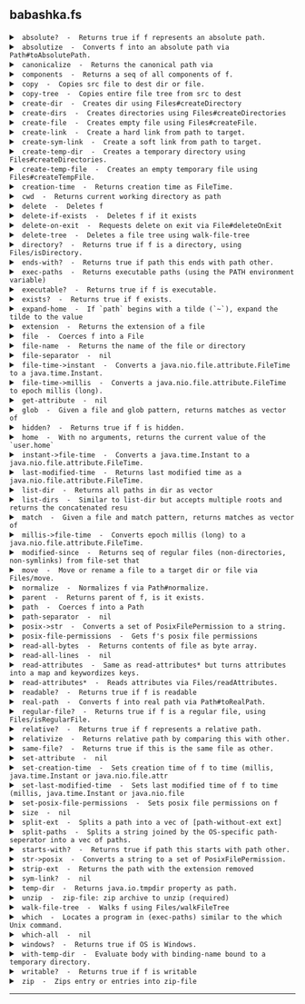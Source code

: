 ## babashka.fs
<details>


<summary><code> absolute?  -  Returns true if f represents an absolute path. </code></summary>


### `absolute?`
> <code>[f]</code><br>

Returns true if f represents an absolute path.

[Source](null/blob/master/src/babashka/fs.cljc#L103-L105)
</details>


<details>


<summary><code> absolutize  -  Converts f into an absolute path via Path#toAbsolutePath. </code></summary>


### `absolutize`
> <code>[f]</code><br>

Converts f into an absolute path via Path#toAbsolutePath.

[Source](null/blob/master/src/babashka/fs.cljc#L138-L140)
</details>


<details>


<summary><code> canonicalize  -  Returns the canonical path via </code></summary>


### `canonicalize`
> <code>[f]</code><br>
> <code>[f {:keys [:nofollow-links]}]</code><br>

Returns the canonical path via
  java.io.File#getCanonicalPath. If :nofollow-links is set, then it
  will fall back on absolutize + normalize. This function can be used
  as an alternative to real-path which requires files to exist.

[Source](null/blob/master/src/babashka/fs.cljc#L152-L161)
</details>


<details>


<summary><code> components  -  Returns a seq of all components of f. </code></summary>


### `components`
> <code>[f]</code><br>

Returns a seq of all components of f.

[Source](null/blob/master/src/babashka/fs.cljc#L133-L136)
</details>


<details>


<summary><code> copy  -  Copies src file to dest dir or file. </code></summary>


### `copy`
> <code>[src dest]</code><br>
> <code>[src dest {:keys [:replace-existing :copy-attributes :nofollow-links]}]</code><br>

Copies src file to dest dir or file.
  Options:
  - :replace-existing
  - :copy-attributes
  - :nofollow-links (used to determine to copy symbolic link itself or not).

[Source](null/blob/master/src/babashka/fs.cljc#L342-L358)
</details>


<details>


<summary><code> copy-tree  -  Copies entire file tree from src to dest </code></summary>


### `copy-tree`
> <code>[src dest]</code><br>
> <code>[src dest {:keys [:replace-existing :copy-attributes :nofollow-links], :as opts}]</code><br>

Copies entire file tree from src to dest. Creates dest if needed
  using create-dirs, passing it the :posix-file-permissions
  option. Supports same options as copy.

[Source](null/blob/master/src/babashka/fs.cljc#L405-L443)
</details>


<details>


<summary><code> create-dir  -  Creates dir using Files#createDirectory </code></summary>


### `create-dir`
> <code>[path]</code><br>
> <code>[path {:keys [:posix-file-permissions]}]</code><br>

Creates dir using Files#createDirectory. Does not create parents.

[Source](null/blob/master/src/babashka/fs.cljc#L391-L397)
</details>


<details>


<summary><code> create-dirs  -  Creates directories using Files#createDirectories </code></summary>


### `create-dirs`
> <code>[path]</code><br>
> <code>[path {:keys [:posix-file-permissions]}]</code><br>

Creates directories using Files#createDirectories. Also creates parents if needed.

[Source](null/blob/master/src/babashka/fs.cljc#L399-L403)
</details>


<details>


<summary><code> create-file  -  Creates empty file using Files#createFile. </code></summary>


### `create-file`
> <code>[path]</code><br>
> <code>[path {:keys [:posix-file-permissions]}]</code><br>

Creates empty file using Files#createFile.

[Source](null/blob/master/src/babashka/fs.cljc#L546-L552)
</details>


<details>


<summary><code> create-link  -  Create a hard link from path to target. </code></summary>


### `create-link`
> <code>[path target]</code><br>

Create a hard link from path to target.

[Source](null/blob/master/src/babashka/fs.cljc#L510-L515)
</details>


<details>


<summary><code> create-sym-link  -  Create a soft link from path to target. </code></summary>


### `create-sym-link`
> <code>[path target]</code><br>

Create a soft link from path to target.

[Source](null/blob/master/src/babashka/fs.cljc#L502-L508)
</details>


<details>


<summary><code> create-temp-dir  -  Creates a temporary directory using Files#createDirectories. </code></summary>


### `create-temp-dir`
> <code>[]</code><br>
> <code>[{:keys [:prefix :path :posix-file-permissions]}]</code><br>

Creates a temporary directory using Files#createDirectories.

  (create-temp-dir): creates temp dir with random prefix.
  (create-temp-dir {:keys [:prefix :path :posix-file-permissions]}):

  create temp dir in path with prefix. If prefix is not provided, a random one
  is generated. If path is not provided, the directory is created as if called with (create-temp-dir). The :posix-file-permissions option is a string like "rwx------".

[Source](null/blob/master/src/babashka/fs.cljc#L450-L472)
</details>


<details>


<summary><code> create-temp-file  -  Creates an empty temporary file using Files#createTempFile. </code></summary>


### `create-temp-file`
> <code>[]</code><br>
> <code>[{:keys [:path :prefix :suffix :posix-file-permissions]}]</code><br>

Creates an empty temporary file using Files#createTempFile.

  - (create-temp-file): creates temp file with random prefix and suffix.
  - (create-temp-dir {:keys [:prefix :suffix :path :posix-file-permissions]}): create
  temp file in path with prefix. If prefix and suffix are not
  provided, random ones are generated. The :posix-file-permissions
  option is a string like "rwx------".

[Source](null/blob/master/src/babashka/fs.cljc#L474-L500)
</details>


<details>


<summary><code> creation-time  -  Returns creation time as FileTime. </code></summary>


### `creation-time`
> <code>[f]</code><br>
> <code>[f {:keys [nofollow-links], :as opts}]</code><br>

Returns creation time as FileTime.

[Source](null/blob/master/src/babashka/fs.cljc#L700-L705)
</details>


<details>


<summary><code> cwd  -  Returns current working directory as path </code></summary>


### `cwd`
> <code>[]</code><br>

Returns current working directory as path

[Source](null/blob/master/src/babashka/fs.cljc#L1009-L1012)
</details>


<details>


<summary><code> delete  -  Deletes f </code></summary>


### `delete`
> <code>[f]</code><br>

Deletes f. Returns nil if the delete was successful,
  throws otherwise. Does not follow symlinks.

[Source](null/blob/master/src/babashka/fs.cljc#L517-L523)
</details>


<details>


<summary><code> delete-if-exists  -  Deletes f if it exists </code></summary>


### `delete-if-exists`
> <code>[f]</code><br>

Deletes f if it exists. Returns true if the delete was successful,
  false if f didn't exist. Does not follow symlinks.

[Source](null/blob/master/src/babashka/fs.cljc#L525-L529)
</details>


<details>


<summary><code> delete-on-exit  -  Requests delete on exit via File#deleteOnExit </code></summary>


### `delete-on-exit`
> <code>[f]</code><br>

Requests delete on exit via File#deleteOnExit. Returns f.

[Source](null/blob/master/src/babashka/fs.cljc#L578-L582)
</details>


<details>


<summary><code> delete-tree  -  Deletes a file tree using walk-file-tree </code></summary>


### `delete-tree`
> <code>[root]</code><br>

Deletes a file tree using walk-file-tree. Similar to rm -rf. Does not follow symlinks.

[Source](null/blob/master/src/babashka/fs.cljc#L534-L544)
</details>


<details>


<summary><code> directory?  -  Returns true if f is a directory, using Files/isDirectory. </code></summary>


### `directory?`
> <code>[f]</code><br>
> <code>[f {:keys [:nofollow-links]}]</code><br>

Returns true if f is a directory, using Files/isDirectory.

[Source](null/blob/master/src/babashka/fs.cljc#L86-L91)
</details>


<details>


<summary><code> ends-with?  -  Returns true if path this ends with path other. </code></summary>


### `ends-with?`
> <code>[this other]</code><br>

Returns true if path this ends with path other.

[Source](null/blob/master/src/babashka/fs.cljc#L833-L836)
</details>


<details>


<summary><code> exec-paths  -  Returns executable paths (using the PATH environment variable) </code></summary>


### `exec-paths`
> <code>[]</code><br>

Returns executable paths (using the PATH environment variable). Same
  as (split-paths (System/getenv "PATH")).

[Source](null/blob/master/src/babashka/fs.cljc#L759-L763)
</details>


<details>


<summary><code> executable?  -  Returns true if f is executable. </code></summary>


### `executable?`
> <code>[f]</code><br>

Returns true if f is executable.

[Source](null/blob/master/src/babashka/fs.cljc#L107-L109)
</details>


<details>


<summary><code> exists?  -  Returns true if f exists. </code></summary>


### `exists?`
> <code>[f]</code><br>
> <code>[f {:keys [:nofollow-links]}]</code><br>

Returns true if f exists.

[Source](null/blob/master/src/babashka/fs.cljc#L123-L129)
</details>


<details>


<summary><code> expand-home  -  If `path` begins with a tilde (`~`), expand the tilde to the value </code></summary>


### `expand-home`
> <code>[f]</code><br>

If `path` begins with a tilde (`~`), expand the tilde to the value
  of the `user.home` system property. If the `path` begins with a
  tilde immediately followed by some characters, they are assumed to
  be a username. This is expanded to the path to that user's home
  directory. This is (naively) assumed to be a directory with the same
  name as the user relative to the parent of the current value of
  `user.home`.

[Source](null/blob/master/src/babashka/fs.cljc#L987-L1002)
</details>


<details>


<summary><code> extension  -  Returns the extension of a file </code></summary>


### `extension`
> <code>[path]</code><br>

Returns the extension of a file

[Source](null/blob/master/src/babashka/fs.cljc#L749-L752)
</details>


<details>


<summary><code> file  -  Coerces f into a File </code></summary>


### `file`
> <code>[f]</code><br>
> <code>[f & fs]</code><br>

Coerces f into a File. Multiple-arg versions treat the first argument
  as parent and subsequent args as children relative to the parent.

[Source](null/blob/master/src/babashka/fs.cljc#L57-L62)
</details>


<details>


<summary><code> file-name  -  Returns the name of the file or directory </code></summary>


### `file-name`
> <code>[x]</code><br>

Returns the name of the file or directory. E.g. (file-name "foo/bar/baz") returns "baz".

[Source](null/blob/master/src/babashka/fs.cljc#L163-L166)
</details>


<details>


<summary><code> file-separator  -  nil </code></summary>


### `file-separator`

[Source](null/blob/master/src/babashka/fs.cljc#L234-L234)
</details>


<details>


<summary><code> file-time->instant  -  Converts a java.nio.file.attribute.FileTime to a java.time.Instant. </code></summary>


### `file-time->instant`
> <code>[ft]</code><br>

Converts a java.nio.file.attribute.FileTime to a java.time.Instant.

[Source](null/blob/master/src/babashka/fs.cljc#L661-L664)
</details>


<details>


<summary><code> file-time->millis  -  Converts a java.nio.file.attribute.FileTime to epoch millis (long). </code></summary>


### `file-time->millis`
> <code>[ft]</code><br>

Converts a java.nio.file.attribute.FileTime to epoch millis (long).

[Source](null/blob/master/src/babashka/fs.cljc#L671-L674)
</details>


<details>


<summary><code> get-attribute  -  nil </code></summary>


### `get-attribute`
> <code>[path attribute]</code><br>
> <code>[path attribute {:keys [:nofollow-links]}]</code><br>

[Source](null/blob/master/src/babashka/fs.cljc#L611-L617)
</details>


<details>


<summary><code> glob  -  Given a file and glob pattern, returns matches as vector of </code></summary>


### `glob`
> <code>[root pattern]</code><br>
> <code>[root pattern opts]</code><br>

Given a file and glob pattern, returns matches as vector of
  files. Patterns containing ** or / will cause a recursive walk over
  path, unless overriden with :recursive. Glob interpretation is done
  using the rules described in
  https://docs.oracle.com/javase/7/docs/api/java/nio/file/FileSystem.html#getPathMatcher(java.lang.String).

  Options:

  - :hidden: match hidden files. Note: on Windows files starting with
  a dot are not hidden, unless their hidden attribute is set.
  - :follow-links: follow symlinks.
  - :recursive: force recursive search.

  Examples:
  (fs/glob "." "**.clj")

[Source](null/blob/master/src/babashka/fs.cljc#L308-L331)
</details>


<details>


<summary><code> hidden?  -  Returns true if f is hidden. </code></summary>


### `hidden?`
> <code>[f]</code><br>

Returns true if f is hidden.

[Source](null/blob/master/src/babashka/fs.cljc#L99-L101)
</details>


<details>


<summary><code> home  -  With no arguments, returns the current value of the `user.home` </code></summary>


### `home`
> <code>[]</code><br>
> <code>[user]</code><br>

With no arguments, returns the current value of the `user.home`
  system property. If a `user` is passed, returns that user's home
  directory as found in the parent of home with no args.

[Source](null/blob/master/src/babashka/fs.cljc#L979-L985)
</details>


<details>


<summary><code> instant->file-time  -  Converts a java.time.Instant to a java.nio.file.attribute.FileTime. </code></summary>


### `instant->file-time`
> <code>[instant]</code><br>

Converts a java.time.Instant to a java.nio.file.attribute.FileTime.

[Source](null/blob/master/src/babashka/fs.cljc#L666-L669)
</details>


<details>


<summary><code> last-modified-time  -  Returns last modified time as a java.nio.file.attribute.FileTime. </code></summary>


### `last-modified-time`
> <code>[f]</code><br>
> <code>[f {:keys [nofollow-links], :as opts}]</code><br>

Returns last modified time as a java.nio.file.attribute.FileTime.

[Source](null/blob/master/src/babashka/fs.cljc#L686-L691)
</details>


<details>


<summary><code> list-dir  -  Returns all paths in dir as vector </code></summary>


### `list-dir`
> <code>[dir]</code><br>
> <code>[dir glob-or-accept]</code><br>

Returns all paths in dir as vector. For descending into subdirectories use glob.
     - `glob-or-accept` - a glob string such as "*.edn" or a (fn accept [^java.nio.file.Path p]) -> truthy

[Source](null/blob/master/src/babashka/fs.cljc#L224-L232)
</details>


<details>


<summary><code> list-dirs  -  Similar to list-dir but accepts multiple roots and returns the concatenated resu </code></summary>


### `list-dirs`
> <code>[dirs glob-or-accept]</code><br>

Similar to list-dir but accepts multiple roots and returns the concatenated results.
  - `glob-or-accept` - a glob string such as "*.edn" or a (fn accept [^java.nio.file.Path p]) -> truthy

[Source](null/blob/master/src/babashka/fs.cljc#L714-L718)
</details>


<details>


<summary><code> match  -  Given a file and match pattern, returns matches as vector of </code></summary>


### `match`
> <code>[root pattern]</code><br>
> <code>[root pattern {:keys [hidden follow-links max-depth recursive]}]</code><br>

Given a file and match pattern, returns matches as vector of
  files. Pattern interpretation is done using the rules described in
  https://docs.oracle.com/javase/7/docs/api/java/nio/file/FileSystem.html#getPathMatcher(java.lang.String).

  Options:

  - :hidden: match hidden files. Note: on Windows files starting with
  a dot are not hidden, unless their hidden attribute is set.
  - :follow-links: follow symlinks
  - :recursive: match recursively.
  - :max-depth: max depth to descend into directory structure.

  Examples:
  (fs/match "." "regex:.*\\.clj" {:recursive true})

[Source](null/blob/master/src/babashka/fs.cljc#L242-L306)
</details>


<details>


<summary><code> millis->file-time  -  Converts epoch millis (long) to a java.nio.file.attribute.FileTime. </code></summary>


### `millis->file-time`
> <code>[millis]</code><br>

Converts epoch millis (long) to a java.nio.file.attribute.FileTime.

[Source](null/blob/master/src/babashka/fs.cljc#L676-L679)
</details>


<details>


<summary><code> modified-since  -  Returns seq of regular files (non-directories, non-symlinks) from file-set that  </code></summary>


### `modified-since`
> <code>[anchor file-set]</code><br>

Returns seq of regular files (non-directories, non-symlinks) from file-set that were modified since the anchor path.
  The anchor path can be a regular file or directory, in which case
  the recursive max last modified time stamp is used as the timestamp
  to compare with.  The file-set may be a regular file, directory or
  collection of files (e.g. returned by glob). Directories are
  searched recursively.

[Source](null/blob/master/src/babashka/fs.cljc#L865-L874)
</details>


<details>


<summary><code> move  -  Move or rename a file to a target dir or file via Files/move. </code></summary>


### `move`
> <code>[source target]</code><br>
> <code>[source target {:keys [:replace-existing :atomic-move :nofollow-links]}]</code><br>

Move or rename a file to a target dir or file via Files/move.

[Source](null/blob/master/src/babashka/fs.cljc#L554-L567)
</details>


<details>


<summary><code> normalize  -  Normalizes f via Path#normalize. </code></summary>


### `normalize`
> <code>[f]</code><br>

Normalizes f via Path#normalize.

[Source](null/blob/master/src/babashka/fs.cljc#L147-L150)
</details>


<details>


<summary><code> parent  -  Returns parent of f, is it exists. </code></summary>


### `parent`
> <code>[f]</code><br>

Returns parent of f, is it exists.

[Source](null/blob/master/src/babashka/fs.cljc#L569-L572)
</details>


<details>


<summary><code> path  -  Coerces f into a Path </code></summary>


### `path`
> <code>[f]</code><br>
> <code>[parent child]</code><br>
> <code>[parent child & more]</code><br>

Coerces f into a Path. Multiple-arg versions treat the first argument as
  parent and subsequent args as children relative to the parent.

[Source](null/blob/master/src/babashka/fs.cljc#L47-L55)
</details>


<details>


<summary><code> path-separator  -  nil </code></summary>


### `path-separator`

[Source](null/blob/master/src/babashka/fs.cljc#L235-L235)
</details>


<details>


<summary><code> posix->str  -  Converts a set of PosixFilePermission to a string. </code></summary>


### `posix->str`
> <code>[p]</code><br>

Converts a set of PosixFilePermission to a string.

[Source](null/blob/master/src/babashka/fs.cljc#L360-L363)
</details>


<details>


<summary><code> posix-file-permissions  -  Gets f's posix file permissions </code></summary>


### `posix-file-permissions`
> <code>[f]</code><br>
> <code>[f {:keys [:nofollow-links]}]</code><br>

Gets f's posix file permissions. Use posix->str to view as a string.

[Source](null/blob/master/src/babashka/fs.cljc#L589-L593)
</details>


<details>


<summary><code> read-all-bytes  -  Returns contents of file as byte array. </code></summary>


### `read-all-bytes`
> <code>[f]</code><br>

Returns contents of file as byte array.

[Source](null/blob/master/src/babashka/fs.cljc#L600-L603)
</details>


<details>


<summary><code> read-all-lines  -  nil </code></summary>


### `read-all-lines`
> <code>[f]</code><br>

[Source](null/blob/master/src/babashka/fs.cljc#L605-L607)
</details>


<details>


<summary><code> read-attributes  -  Same as read-attributes* but turns attributes into a map and keywordizes keys. </code></summary>


### `read-attributes`
> <code>[path attributes]</code><br>
> <code>[path attributes {:keys [:nofollow-links :key-fn], :as opts}]</code><br>

Same as read-attributes* but turns attributes into a map and keywordizes keys.
  Keywordizing can be changed by passing a :key-fn in the options map.

[Source](null/blob/master/src/babashka/fs.cljc#L642-L650)
</details>


<details>


<summary><code> read-attributes*  -  Reads attributes via Files/readAttributes. </code></summary>


### `read-attributes*`
> <code>[path attributes]</code><br>
> <code>[path attributes {:keys [:nofollow-links]}]</code><br>

Reads attributes via Files/readAttributes.

[Source](null/blob/master/src/babashka/fs.cljc#L624-L640)
</details>


<details>


<summary><code> readable?  -  Returns true if f is readable </code></summary>


### `readable?`
> <code>[f]</code><br>

Returns true if f is readable

[Source](null/blob/master/src/babashka/fs.cljc#L111-L113)
</details>


<details>


<summary><code> real-path  -  Converts f into real path via Path#toRealPath. </code></summary>


### `real-path`
> <code>[f]</code><br>
> <code>[f {:keys [:nofollow-links]}]</code><br>

Converts f into real path via Path#toRealPath.

[Source](null/blob/master/src/babashka/fs.cljc#L71-L75)
</details>


<details>


<summary><code> regular-file?  -  Returns true if f is a regular file, using Files/isRegularFile. </code></summary>


### `regular-file?`
> <code>[f]</code><br>
> <code>[f {:keys [:nofollow-links]}]</code><br>

Returns true if f is a regular file, using Files/isRegularFile.

[Source](null/blob/master/src/babashka/fs.cljc#L79-L84)
</details>


<details>


<summary><code> relative?  -  Returns true if f represents a relative path. </code></summary>


### `relative?`
> <code>[f]</code><br>

Returns true if f represents a relative path.

[Source](null/blob/master/src/babashka/fs.cljc#L119-L121)
</details>


<details>


<summary><code> relativize  -  Returns relative path by comparing this with other. </code></summary>


### `relativize`
> <code>[this other]</code><br>

Returns relative path by comparing this with other.

[Source](null/blob/master/src/babashka/fs.cljc#L142-L145)
</details>


<details>


<summary><code> same-file?  -  Returns true if this is the same file as other. </code></summary>


### `same-file?`
> <code>[this other]</code><br>

Returns true if this is the same file as other.

[Source](null/blob/master/src/babashka/fs.cljc#L595-L598)
</details>


<details>


<summary><code> set-attribute  -  nil </code></summary>


### `set-attribute`
> <code>[path attribute value]</code><br>
> <code>[path attribute value {:keys [:nofollow-links]}]</code><br>

[Source](null/blob/master/src/babashka/fs.cljc#L652-L659)
</details>


<details>


<summary><code> set-creation-time  -  Sets creation time of f to time (millis, java.time.Instant or java.nio.file.attr </code></summary>


### `set-creation-time`
> <code>[f time]</code><br>
> <code>[f time {:keys [nofollow-links], :as opts}]</code><br>

Sets creation time of f to time (millis, java.time.Instant or java.nio.file.attribute.FileTime).

[Source](null/blob/master/src/babashka/fs.cljc#L707-L712)
</details>


<details>


<summary><code> set-last-modified-time  -  Sets last modified time of f to time (millis, java.time.Instant or java.nio.file </code></summary>


### `set-last-modified-time`
> <code>[f time]</code><br>
> <code>[f time {:keys [nofollow-links], :as opts}]</code><br>

Sets last modified time of f to time (millis, java.time.Instant or java.nio.file.attribute.FileTime).

[Source](null/blob/master/src/babashka/fs.cljc#L693-L698)
</details>


<details>


<summary><code> set-posix-file-permissions  -  Sets posix file permissions on f </code></summary>


### `set-posix-file-permissions`
> <code>[f posix-file-permissions]</code><br>

Sets posix file permissions on f. Accepts a string like "rwx------" or a set of PosixFilePermission.

[Source](null/blob/master/src/babashka/fs.cljc#L584-L587)
</details>


<details>


<summary><code> size  -  nil </code></summary>


### `size`
> <code>[f]</code><br>

[Source](null/blob/master/src/babashka/fs.cljc#L574-L576)
</details>


<details>


<summary><code> split-ext  -  Splits a path into a vec of [path-without-ext ext] </code></summary>


### `split-ext`
> <code>[path]</code><br>

Splits a path into a vec of [path-without-ext ext]. Works with strings, files, or paths.

[Source](null/blob/master/src/babashka/fs.cljc#L720-L730)
</details>


<details>


<summary><code> split-paths  -  Splits a string joined by the OS-specific path-seperator into a vec of paths. </code></summary>


### `split-paths`
> <code>[joined-paths]</code><br>

Splits a string joined by the OS-specific path-seperator into a vec of paths.

[Source](null/blob/master/src/babashka/fs.cljc#L754-L757)
</details>


<details>


<summary><code> starts-with?  -  Returns true if path this starts with path other. </code></summary>


### `starts-with?`
> <code>[this other]</code><br>

Returns true if path this starts with path other.

[Source](null/blob/master/src/babashka/fs.cljc#L828-L831)
</details>


<details>


<summary><code> str->posix  -  Converts a string to a set of PosixFilePermission. </code></summary>


### `str->posix`
> <code>[s]</code><br>

Converts a string to a set of PosixFilePermission.

[Source](null/blob/master/src/babashka/fs.cljc#L365-L368)
</details>


<details>


<summary><code> strip-ext  -  Returns the path with the extension removed </code></summary>


### `strip-ext`
> <code>[path]</code><br>
> <code>[path {:keys [ext]}]</code><br>

Returns the path with the extension removed. If provided, a specific extension will be removed.

[Source](null/blob/master/src/babashka/fs.cljc#L732-L747)
</details>


<details>


<summary><code> sym-link?  -  nil </code></summary>


### `sym-link?`
> <code>[f]</code><br>

[Source](null/blob/master/src/babashka/fs.cljc#L531-L532)
</details>


<details>


<summary><code> temp-dir  -  Returns java.io.tmpdir property as path. </code></summary>


### `temp-dir`
> <code>[]</code><br>

Returns java.io.tmpdir property as path.

[Source](null/blob/master/src/babashka/fs.cljc#L445-L448)
</details>


<details>


<summary><code> unzip  -  zip-file: zip archive to unzip (required) </code></summary>


### `unzip`
> <code>[zip-file]</code><br>
> <code>[zip-file dest]</code><br>
> <code>[zip-file dest {:keys [replace-existing]}]</code><br>

zip-file: zip archive to unzip (required)
   dest: destination directory (defaults to ".")
   Options:
     :replace-existing true/false: overwrite existing files

[Source](null/blob/master/src/babashka/fs.cljc#L880-L907)
</details>


<details>


<summary><code> walk-file-tree  -  Walks f using Files/walkFileTree </code></summary>


### `walk-file-tree`
> <code>[f {:keys [:pre-visit-dir :post-visit-dir :visit-file :visit-file-failed :follow-links :max-depth]}]</code><br>

Walks f using Files/walkFileTree. Visitor functions: :pre-visit-dir,
  :post-visit-dir, :visit-file, :visit-file-failed. All visitor functions
  default to (constantly :continue). Supported return
  values: :continue, :skip-subtree, :skip-siblings, :terminate. A
  different return value will throw.

[Source](null/blob/master/src/babashka/fs.cljc#L170-L204)
</details>


<details>


<summary><code> which  -  Locates a program in (exec-paths) similar to the which Unix command. </code></summary>


### `which`
> <code>[program]</code><br>
> <code>[program opts]</code><br>

Locates a program in (exec-paths) similar to the which Unix command.
  On Windows it tries to resolve in the order of: .com, .exe, .bat,
  .cmd.

[Source](null/blob/master/src/babashka/fs.cljc#L772-L815)
</details>


<details>


<summary><code> which-all  -  nil </code></summary>


### `which-all`
> <code>[program]</code><br>
> <code>[program opts]</code><br>

[Source](null/blob/master/src/babashka/fs.cljc#L817-L820)
</details>


<details>


<summary><code> windows?  -  Returns true if OS is Windows. </code></summary>


### `windows?`
> <code>[]</code><br>

Returns true if OS is Windows.

[Source](null/blob/master/src/babashka/fs.cljc#L1004-L1007)
</details>


<details>


<summary><code> with-temp-dir  -  Evaluate body with binding-name bound to a temporary directory. </code></summary>


### `with-temp-dir`
> <code>[[binding-name options & more] & body]</code><br>

Macro.


Evaluate body with binding-name bound to a temporary directory.

  The directory is created by passing `options` to create-temp-dir, and
  will be removed with `delete-tree` on exit from the scope.

  `options` is a map with the keys as for create-temp-dir.

[Source](null/blob/master/src/babashka/fs.cljc#L957-L971)
</details>


<details>


<summary><code> writable?  -  Returns true if f is writable </code></summary>


### `writable?`
> <code>[f]</code><br>

Returns true if f is writable

[Source](null/blob/master/src/babashka/fs.cljc#L115-L117)
</details>


<details>


<summary><code> zip  -  Zips entry or entries into zip-file </code></summary>


### `zip`
> <code>[zip-file entries]</code><br>
> <code>[zip-file entries _opts]</code><br>

Zips entry or entries into zip-file. An entry may be a file or
  directory. Directories are included recursively and their names are
  preserved in the zip file. Currently only accepts relative entries.

[Source](null/blob/master/src/babashka/fs.cljc#L938-L953)
</details>


<hr>

